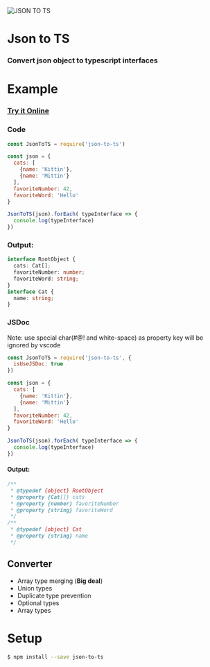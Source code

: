 ![JSON TO TS](https://image.ibb.co/fTb60k/icon.png)

# Json to TS

### Convert json object to typescript interfaces

# Example

### [Try it Online](http://www.jsontots.com)
### Code

```javascript
const JsonToTS = require('json-to-ts')

const json = {
  cats: [
    {name: 'Kittin'},
    {name: 'Mittin'}
  ],
  favoriteNumber: 42,
  favoriteWord: 'Hello'
}

JsonToTS(json).forEach( typeInterface => {
  console.log(typeInterface)
})
```

### Output:

```typescript
interface RootObject {
  cats: Cat[];
  favoriteNumber: number;
  favoriteWord: string;
}
interface Cat {
  name: string;
}
```

### JSDoc
Note: use special char(#@! and white-space) as property key will be ignored by vscode

```javascript
const JsonToTS = require('json-to-ts', {
  isUseJSDoc: true
})

const json = {
  cats: [
    {name: 'Kittin'},
    {name: 'Mittin'}
  ],
  favoriteNumber: 42,
  favoriteWord: 'Hello'
}

JsonToTS(json).forEach( typeInterface => {
  console.log(typeInterface)
})
```

#### Output:

```typescript
/** 
 * @typedef {object} RootObject
 * @property {Cat[]} cats
 * @property {number} favoriteNumber
 * @property {string} favoriteWord
 */
/**
 * @typedef {object} Cat
 * @property {string} name
 */
```

## Converter
- Array type merging (**Big deal**)
- Union types
- Duplicate type prevention
- Optional types
- Array types

# Setup

```sh
$ npm install --save json-to-ts
```
